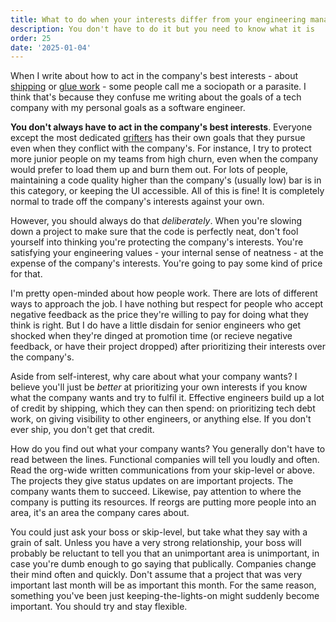 ```yaml
---
title: What to do when your interests differ from your engineering manager's
description: You don't have to do it but you need to know what it is
order: 25
date: '2025-01-04'
---
```


When I write about how to act in the company's best interests - about [shipping](/how-to-ship) or [glue work](/glue-work-considered-harmful) - some people call me a sociopath or a parasite. I think that's because they confuse me writing about the goals of a tech company with my personal goals as a software engineer.

**You don't always have to act in the company's best interests**. Everyone except the most dedicated [grifters](/programmer-archetypes) has their own goals that they pursue even when they conflict with the company's. For instance, I try to protect more junior people on my teams from high churn, even when the company would prefer to load them up and burn them out. For lots of people, maintaining a code quality higher than the company's (usually low) bar is in this category, or keeping the UI accessible. All of this is fine! It is completely normal to trade off the company's interests against your own.

However, you should always do that _deliberately_. When you're slowing down a project to make sure that the code is perfectly neat, don't fool yourself into thinking you're protecting the company's interests. You're satisfying your engineering values - your internal sense of neatness - at the expense of the company's interests. You're going to pay some kind of price for that.

I'm pretty open-minded about how people work. There are lots of different ways to approach the job. I have nothing but respect for people who accept negative feedback as the price they're willing to pay for doing what they think is right. But I do have a little disdain for senior engineers who get shocked when they're dinged at promotion time (or recieve negative feedback, or have their project dropped) after prioritizing their interests over the company's. 

Aside from self-interest, why care about what your company wants? I believe you'll just be _better_ at prioritizing your own interests if you know what the company wants and try to fulfil it. Effective engineers build up a lot of credit by shipping, which they can then spend: on prioritizing tech debt work, on giving visibility to other engineers, or anything else. If you don't ever ship, you don't get that credit.

How do you find out what your company wants? You generally don't have to read between the lines. Functional companies will tell you loudly and often. Read the org-wide written communications from your skip-level or above. The projects they give status updates on are important projects. The company wants them to succeed. Likewise, pay attention to where the company is putting its resources. If reorgs are putting more people into an area, it's an area the company cares about.

You could just ask your boss or skip-level, but take what they say with a grain of salt. Unless you have a very strong relationship, your boss will probably be reluctant to tell you that an unimportant area is unimportant, in case you're dumb enough to go saying that publically. Companies change their mind often and quickly. Don't assume that a project that was very important last month will be as important this month. For the same reason, something you've been just keeping-the-lights-on might suddenly become important. You should try and stay flexible.